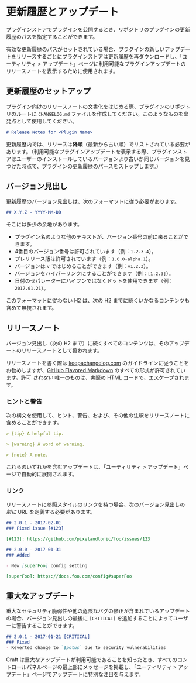 # 更新履歴とアップデート

プラグインストアでプラグインを[公開する](plugin-store.md)とき、リポジトリのプラグインの更新履歴のパスを指定することができます。

有効な更新履歴のパスがセットされている場合、プラグインの新しいアップデートをリリースするごとにプラグインストアは更新履歴を再ダウンロードし、「ユーティリティ > アップデート」ページに利用可能なプラグインアップデートのリリースノートを表示するために使用されます。

## 更新履歴のセットアップ

プラグイン向けのリリースノートの文書化をはじめる際、プラグインのリポジトリのルートに `CHANGELOG.md` ファイルを作成してください。このようなものを出発点として使用してください。

```markdown
# Release Notes for <Plugin Name>
```

更新履歴内では、リリースは**降順**（最新から古い順）でリストされている必要があります。（利用可能なプラグインアップデートを表示する際、プラグインストアはユーザーのインストールしているバージョンより古いか同じバージョンを見つけた時点で、プラグインの更新履歴のパースをストップします。）

## バージョン見出し

更新履歴のバージョン見出しは、次のフォーマットに従う必要があります。

```markdown
## X.Y.Z - YYYY-MM-DD
```

そこには多少の余地があります。

- プラグイン名のような他のテキストが、バージョン番号の前に来ることができます。
- 4番目のバージョン番号は許可されています（例：`1.2.3.4`）。
- プレリリース版は許可されています（例：`1.0.0-alpha.1`）。
- バージョンは `v` ではじめることができます（例：`v1.2.3`）。
- バージョンをハイパーリンクにすることができます（例：`[1.2.3]`）。
- 日付のセパレーターにハイフンではなくドットを使用できます（例：`2017.01.21`）。

このフォーマットに従わない H2 は、次の H2 までに続くいかなるコンテンツも含めて無視されます。

## リリースノート

バージョン見出し（次の H2 まで）に続くすべてのコンテンツは、そのアップデートのリリースノートとして扱われます。

リリースノートを書く際は [keepachangelog.com](https://keepachangelog.com/) のガイドラインに従うことをお勧めしますが、[GitHub Flavored Markdown](https://guides.github.com/features/mastering-markdown/#GitHub-flavored-markdown) のすべての形式が許可されています。許可 *されない* 唯一のものは、実際の HTML コードで、エスケープされます。

### ヒントと警告

次の構文を使用して、ヒント、警告、および、その他の注釈をリリースノートに含めることができます。

```markdown
> {tip} A helpful tip.

> {warning} A word of warning.

> {note} A note.
```

これらのいずれかを含むアップデートは、「ユーティリティ > アップデート」ページで自動的に展開されます。

### リンク

リリースノートに参照スタイルのリンクを持つ場合、次のバージョン見出しの *前に* URL を定義する必要があります。

```markdown
## 2.0.1 - 2017-02-01
### Fixed issue [#123]

[#123]: https://github.com/pixelandtonic/foo/issues/123

## 2.0.0 - 2017-01-31
### Added

- New [superFoo] config setting

[superFoo]: https://docs.foo.com/config#superFoo
```

## 重大なアップデート

重大なセキュリティ脆弱性や他の危険なバグの修正が含まれているアップデートの場合、バージョン見出しの最後に `[CRITICAL]` を追加することによってユーザーに警告することができます。

```markdown
## 2.0.1 - 2017-01-21 [CRITICAL]
### Fixed
- Reverted change to `$potus` due to security vulnerabilities
```

Craft は重大なアップデートが利用可能であることを知ったとき、すべてのコントロールパネルページの最上部にメッセージを掲載し、「ユーティリティ > アップデート」ページでアップデートに特別な注目を与えます。